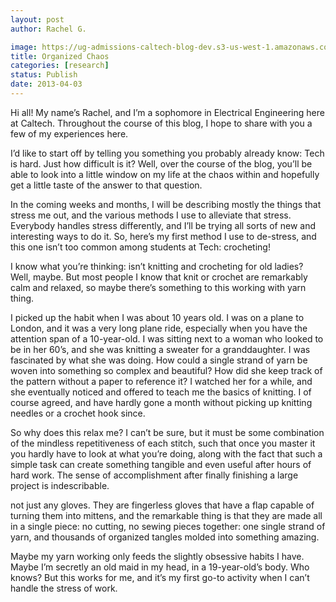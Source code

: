 ```yaml
---
layout: post
author: Rachel G.

image: https://ug-admissions-caltech-blog-dev.s3-us-west-1.amazonaws.com/old_pictures/caltech_as_it_happens/6a0105349b8251970b017d4273bf98970c.jpg
title: Organized Chaos
categories: [research]
status: Publish
date: 2013-04-03
---
```



Hi all! My name’s Rachel, and I’m a sophomore in Electrical
Engineering here at Caltech. Throughout the course of this blog, I hope to
share with you a few of my experiences here. 

I’d like to start off by telling you something you probably
already know: Tech is hard. Just how difficult is it? Well, over the course of
the blog, you’ll be able to look into a little window on my life at the chaos
within and hopefully get a little taste of the answer to that question. 

In the coming weeks and months, I will be describing mostly
the things that stress me out, and the various methods I use to alleviate that
stress. Everybody handles stress differently, and I’ll be trying all sorts of
new and interesting ways to do it. So, here’s my first method I use to
de-stress, and this one isn’t too common among students at Tech: crocheting!

I know what you’re thinking: isn’t knitting and crocheting
for old ladies? Well, maybe. But most people I know that knit or crochet are
remarkably calm and relaxed, so maybe there’s something to this working with
yarn thing. 

I picked up the habit when I was about 10 years old. I was
on a plane to London, and it was a very long plane ride, especially when you
have the attention span of a 10-year-old. I was sitting next to a woman who
looked to be in her 60’s, and she was knitting a sweater for a granddaughter. I
was fascinated by what she was doing. How could a single strand of yarn be
woven into something so complex and beautiful? How did she keep track of the
pattern without a paper to reference it? I watched her for a while, and she
eventually noticed and offered to teach me the basics of knitting. I of course
agreed, and have hardly gone a month without picking up knitting needles or a
crochet hook since.

So why does this relax me? I can’t be sure, but it must be
some combination of the mindless repetitiveness of each stitch, such that once
you master it you hardly have to look at what you’re doing, along with the fact
that such a simple task can create something tangible and even useful after
hours of hard work. The sense of accomplishment after finally finishing a large
project is indescribable.

not just any gloves. They are fingerless gloves that have a flap capable of
turning them into mittens, and the remarkable thing is that they are made all
in a single piece: no cutting, no sewing pieces together: one single strand of
yarn, and thousands of organized tangles molded into something amazing.

Maybe my yarn working only feeds the slightly obsessive
habits I have. Maybe I’m secretly an old maid in my head, in a 19-year-old’s
body. Who knows? But this works for me, and it’s my first go-to activity when I
can’t handle the stress of work.

